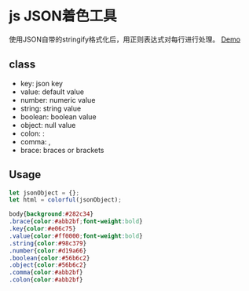 # js JSON着色工具 

使用JSON自带的stringify格式化后，用正则表达式对每行进行处理。 <a href="demo/" target="_blank">Demo</a>

## class 
- key: json key 
- value: default value  
- number: numeric value 
- string: string value 
- boolean: boolean value 
- object: null value 
- colon: :  
- comma: , 
- brace: braces or brackets 

## Usage

```javascript
let jsonObject = {};
let html = colorful(jsonObject);
```

```css
body{background:#282c34}
.brace{color:#abb2bf;font-weight:bold}
.key{color:#e06c75}
.value{color:#ff0000;font-weight:bold}
.string{color:#98c379}
.number{color:#d19a66}
.boolean{color:#56b6c2}
.object{color:#56b6c2}
.comma{color:#abb2bf}
.colon{color:#abb2bf}
```
